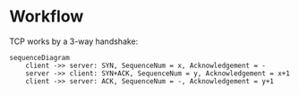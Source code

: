 # Workflow

TCP works by a 3-way handshake:

```mermaid
sequenceDiagram
    client ->> server: SYN, SequenceNum = x, Acknowledgement = -
    server ->> client: SYN+ACK, SequenceNum = y, Acknowledgement = x+1
    client ->> server: ACK, SequenceNum = -, Acknowledgement = y+1
```
